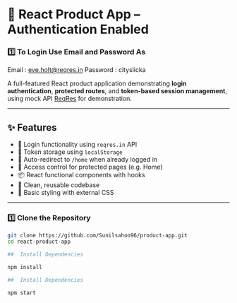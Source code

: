 # 🚀 React Product App – Authentication Enabled

### 1️⃣ To Login Use Email and Password As
Email : eve.holt@reqres.in
Password : cityslicka

A full-featured React product application demonstrating **login authentication**, **protected routes**, and **token-based session management**, using mock API [ReqRes](https://reqres.in) for demonstration.

---

## ✨ Features

- 🔐 Login functionality using `reqres.in` API
- 🎯 Token storage using `localStorage`
- 🔁 Auto-redirect to `/home` when already logged in
- 🚫 Access control for protected pages (e.g. Home)
- 📦 React functional components with hooks
- 🧼 Clean, reusable codebase
- 🎨 Basic styling with external CSS

---
### 1️⃣ Clone the Repository

```bash
git clone https://github.com/Sunilsahoo96/product-app.git
cd react-product-app

##  Install Dependencies

npm install

##  Install Dependencies

npm start

